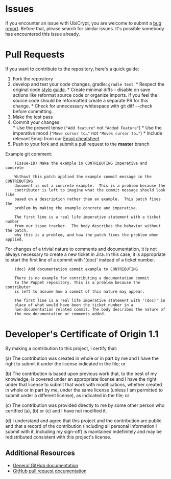 # Issues

If you encounter an issue with UbiCrypt, you are welcome to submit a [bug report](https://github.com/gfrison/ubicrypt/issues).
Before that, please search for similar issues. It's possible somebody has encountered this issue already.

# Pull Requests

If you want to contribute to the repository, here's a quick guide:
  1. Fork the repository
  2. develop and test your code changes, gradle: `gradle test`.
    * Respect the original code [style guide][styleguide].
    * Create minimal diffs - disable on save actions like reformat source code or organize imports. If you feel the source code should be reformatted create a separate PR for this change.
    * Check for unnecessary whitespace with git diff --check before committing.
  3. Make the test pass
  4. Commit your changes:   
    * Use the present tense (`"Add feature"` not `"Added Feature"`)
    * Use the imperative mood (`"Move cursor to…"` not `"Moves cursor to…"`)
    * Include relevant Emoji from our [Emoji cheatsheet](#emoji-cheatsheet)
  5. Push to your fork and submit a pull request to the **master** branch
  
  Example git comment:
  ````
      (Issue-ID) Make the example in CONTRIBUTING imperative and concrete
  
      Without this patch applied the example commit message in the CONTRIBUTING
      document is not a concrete example.  This is a problem because the
      contributor is left to imagine what the commit message should look like
      based on a description rather than an example.  This patch fixes the
      problem by making the example concrete and imperative.
  
      The first line is a real life imperative statement with a ticket number
      from our issue tracker.  The body describes the behavior without the patch,
      why this is a problem, and how the patch fixes the problem when applied.
  ````
  
  For changes of a trivial nature to comments and documentation, it is not
  always necessary to create a new ticket in Jira. In this case, it is
  appropriate to start the first line of a commit with '(doc)' instead of
  a ticket number.
  
  ````
      (doc) Add documentation commit example to CONTRIBUTING
  
      There is no example for contributing a documentation commit
      to the Puppet repository. This is a problem because the contributor
      is left to assume how a commit of this nature may appear.
  
      The first line is a real life imperative statement with '(doc)' in
      place of what would have been the ticket number in a
      non-documentation related commit. The body describes the nature of
      the new documentation or comments added.
  ````

# Developer's Certificate of Origin 1.1

By making a contribution to this project, I certify that:

(a) The contribution was created in whole or in part by me and I
   have the right to submit it under the license
   indicated in the file; or

(b) The contribution is based upon previous work that, to the best
   of my knowledge, is covered under an appropriate 
   license and I have the right under that license to submit that
   work with modifications, whether created in whole or in part
   by me, under the same license (unless I am
   permitted to submit under a different license), as indicated
   in the file; or

(c) The contribution was provided directly to me by some other
   person who certified (a), (b) or (c) and I have not modified
   it.

(d) I understand and agree that this project and the contribution
   are public and that a record of the contribution (including all
   personal information I submit with it, including my sign-off) is
   maintained indefinitely and may be redistributed consistent with
   this project's license.


## Additional Resources
+ [General GitHub documentation](https://help.github.com/)
+ [GitHub pull request documentation](https://help.github.com/send-pull-requests/)

[styleguide]: https://google.github.io/styleguide/javaguide.html
[Gradle]: https://docs.gradle.org/current/userguide/installation.html
